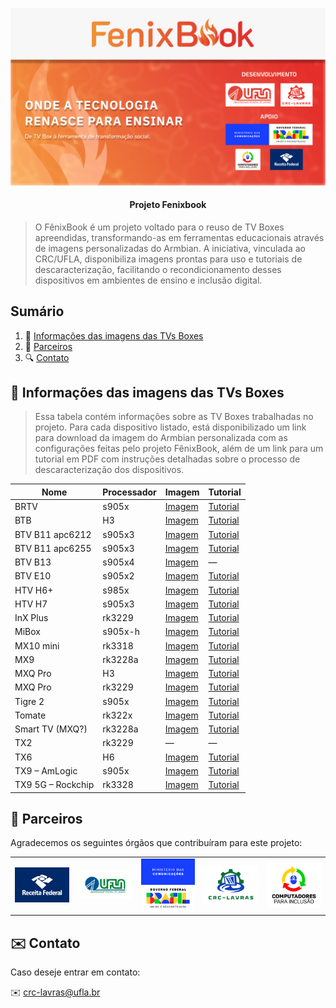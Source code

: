 <p align="center">
  <img src="https://github.com/crc-lavras/crc-lavras/blob/main/imagens/Banner%20Git2.png" alt="Fenixbook image" width="1200">
</p>

<h4 align="center"> Projeto Fenixbook </h4>

> O FênixBook é um projeto voltado para o reuso de TV Boxes apreendidas, transformando-as em ferramentas educacionais através de imagens personalizadas do Armbian. A iniciativa, vinculada ao CRC/UFLA, disponibiliza imagens prontas para uso e tutoriais de descaracterização, facilitando o recondicionamento desses dispositivos em ambientes de ensino e inclusão digital.

## Sumário

 1. 📝 [Informações das imagens das TVs Boxes](#tabela)
 2. 🚀 [Parceiros](#parceiros)
 3. 🔍 [Contato](#contato)

## 📝 <a id="tabela"/>Informações das imagens das TVs Boxes

>Essa tabela contém informações sobre as TV Boxes trabalhadas no projeto. Para cada dispositivo listado, está disponibilizado um link para download da imagem do Armbian personalizada com as configurações feitas pelo projeto FênixBook, além de um link para um tutorial em PDF com instruções detalhadas sobre o processo de descaracterização dos dispositivos.

| Nome                  | Processador     | Imagem                                                                                          | Tutorial                                                                                        |
|-----------------------|-----------------|--------------------------------------------------------------------------------------------------|--------------------------------------------------------------------------------------------------|
| BRTV                  | s905x           | [Imagem](https://drive.google.com/file/d/1DVJqkei2JnE_kfmPOYfizj4pE8iUtTNu/view?usp=sharing)     | [Tutorial](https://drive.google.com/file/d/1mTbLxIJutnbiQqh0-hRKgZqV2htvw-cz/view?usp=sharing)   |
| BTB                   | H3              | [Imagem](https://drive.google.com/file/d/1DVJqkei2JnE_kfmPOYfizj4pE8iUtTNu/view?usp=sharing)     | [Tutorial](https://drive.google.com/file/d/1mTbLxIJutnbiQqh0-hRKgZqV2htvw-cz/view?usp=sharing)   |
| BTV B11 apc6212       | s905x3          | [Imagem](https://drive.google.com/file/d/1EDuKCHthN_yiGQ7ZAlxCL8OCkIOkeXIs/view?usp=sharing)     | [Tutorial](https://drive.google.com/file/d/1_4pc-0E2d3V6fivQk2wdQ0dmwhKGDVfR/view?usp=sharing)   |
| BTV B11 apc6255       | s905x3          | [Imagem](https://drive.google.com/file/d/1kZETL4b6e5UnYfk0GLdEGTyYrrkn7WPp/view?usp=sharing)     | [Tutorial](https://drive.google.com/file/d/1foC081FtUFNf-mOOJqcADnVBv8QkLZGL/view?usp=sharing)   |
| BTV B13               | s905x4          | [Imagem](https://drive.google.com/file/d/13MPGNQRKRv7w9wM-ZNkOIrrqgRmarNIT/view?usp=sharing)     | —                                                                                                |
| BTV E10               | s905x2          | [Imagem](https://drive.google.com/file/d/1l25vt-hUi7DoCMw3uSN6J3tM0vO5eUp9/view?usp=sharing)     | [Tutorial](https://drive.google.com/file/d/1r-jSaG_8ydOCECc5vePDaVVkLbwI_r4S/view?usp=sharing)   |
| HTV H6+               | s985x           | [Imagem](https://drive.google.com/file/d/1qmuoiyP2udX4XxspDNDOcEgIPL_rC8RS/view?usp=sharing)     | [Tutorial](https://drive.google.com/file/d/1pLgN6eR0c0-rg-9uNGBbWcLmi_FzAIHu/view?usp=sharing)   |
| HTV H7                | s905x3          | [Imagem](https://drive.google.com/file/d/1HmyXXKouBPkM7zU1OmYq94AzOo6LOlKP/view?usp=sharing)     | [Tutorial](https://drive.google.com/file/d/1SmobWgTIvLNBYKdoXo97DOrjbhPes1Fh/view?usp=sharing)   |
| InX Plus              | rk3229          | [Imagem](https://drive.google.com/file/d/1rZWjmHiwxJmDZ05Vwh2cbmqiuchLJgWv/view?usp=sharing)     | [Tutorial](https://drive.google.com/file/d/1_V6Ubb8PBRzKOS4eSvtKAYNnYxAZ8Ubi/view?usp=sharing)   |
| MiBox                | s905x-h         | [Imagem](https://drive.google.com/file/d/1Rck0qZw6Xp_VCswSuQ3VsGtGmQAxg4Vu/view?usp=sharing)     | [Tutorial](https://drive.google.com/file/d/107NaAULbuMtdGK4_BrkLo1ToafrpJ1yh/view?usp=sharing)   |
| MX10 mini            | rk3318          | [Imagem](https://drive.google.com/file/d/1bCDhvoWtDLgrL8_l2Lf6nrRYaGAQzQ4x/view?usp=sharing)     | [Tutorial](https://drive.google.com/file/d/1y9dqpg2N23T86JnvadS93O0tngqItE6R/view?usp=sharing)   |
| MX9                  | rk3228a         | [Imagem](https://drive.google.com/file/d/1segwOTg6IaPoepD9s2OmxQKevcUVR6tW/view?usp=sharing)     | [Tutorial](https://drive.google.com/file/d/1ngK9_p282vW86VNrpRyNAE1LA_tf6Pvs/view?usp=sharing)   |
| MXQ Pro  | H3        | [Imagem](https://drive.google.com/file/d/1cV93h0DequqzuXNHQmwQCK4Wjl1PVaN9/view?usp=sharing)     | [Tutorial](https://drive.google.com/file/d/1nz1GL99anA-RFpXVlq-S08amNv85NiPq/view?usp=sharing)   |
| MXQ Pro    | rk3229          | [Imagem](https://drive.google.com/file/d/1Q5dMmSkKqdANnCnvd8C7yoe4Fjo2VMZR/view?usp=sharing)     | [Tutorial](https://drive.google.com/file/d/1_-OGBvEJKnCv9_UR8jXEoMc1VI8RxGfp/view?usp=sharing)   |
| Tigre 2              | s905x           | [Imagem](https://drive.google.com/file/d/16OuTq_UEnkE4BmNPScHiUvMOFyQ9LWfh/view?usp=sharing)     | [Tutorial](https://drive.google.com/file/d/1V0Vc1AW-3nun1BhRiPSSMOWWFQMA3V-7/view?usp=sharing)   |
| Tomate               | rk322x          | [Imagem](https://drive.google.com/file/d/1lKQZ26Y4tduckzOSvPAqnV7EQut56h2w/view?usp=sharing)     | [Tutorial](https://drive.google.com/file/d/1siwoPDyQFFFWIuti7SbfsC4iDdkYLUs8/view?usp=sharing)   |
| Smart TV (MXQ?)      | rk3228a         | [Imagem](https://drive.google.com/file/d/13NCnTxA9LMZJC664UYPglyteiqM9xWRR/view?usp=sharing)     | [Tutorial](https://drive.google.com/file/d/1hr9PNqzBjGvFVwXJ2bjO6Ycs5MIO2XlR/view?usp=sharing)   |
| TX2                  | rk3229               | —                                                                                               | —                                                                                                |
 TX6                  | H6              | [Imagem](https://drive.google.com/file/d/1w7FkO0A7dyR63BrADmjIf4VsxEiIhxFy/view?usp=sharing)     | [Tutorial](https://drive.google.com/file/d/1qA_Xhq-ZoQ708FYmwxEAEbrQT3KnOZrQ/view?usp=sharing)   |
| TX9 – AmLogic        | s905x           | [Imagem](https://drive.google.com/file/d/11X8H8wldUmMXGuy3m6fJqRubOtcnaDth/view?usp=sharing)     | [Tutorial](https://drive.google.com/file/d/1A06Kbxwiqx3DPu7FhD0W3SLniXGHX6Z1/view?usp=sharing)   |
| TX9 5G – Rockchip    | rk3328          | [Imagem](https://drive.google.com/file/d/1p61_lQx_4PsDXimd_w-n4Gu0UUDneSbz/view?usp=sharing)     | [Tutorial](https://drive.google.com/file/d/1-6nCcgMvKf8_h8y3wZU8KTRXXdWTxoth/view?usp=sharing)   |



## 🤝 <a id="parceiros"/>Parceiros

Agradecemos os seguintes órgãos que contribuíram para este projeto:

<table>
  <tr>
    <td align="center">
      <img src="https://github.com/crc-lavras/crc-lavras/blob/main/imagens/RF.png?raw=true" width="125px;" alt="Receita Federal"/><br>
    </td>
    <td align="center">
      <img src="https://github.com/crc-lavras/crc-lavras/blob/main/imagens/UFLA.png?raw=true" width="125px;" alt="UFLA"/><br>
    </td>
    <td align="center">
      <img src="https://github.com/crc-lavras/crc-lavras/blob/main/imagens/MCOM.png?raw=true" width="125px;" alt="Ministério das Comunicações"/><br>
    </td>
    <td align="center">
      <img src="https://github.com/crc-lavras/crc-lavras/blob/main/imagens/CRCLAVRAS.png?raw=true" width="125px;" alt="CRC Lavras"/><br>
    </td>
    <td align="center">
      <img src="https://github.com/crc-lavras/crc-lavras/blob/main/imagens/COMPINCL.png?raw=true" width="125px;" alt="CompIncl"/><br>
    </td>
  </tr>
</table>




## ✉️ <a id="contato"/>Contato

Caso deseje entrar em contato:

✉️ crc-lavras@ufla.br
